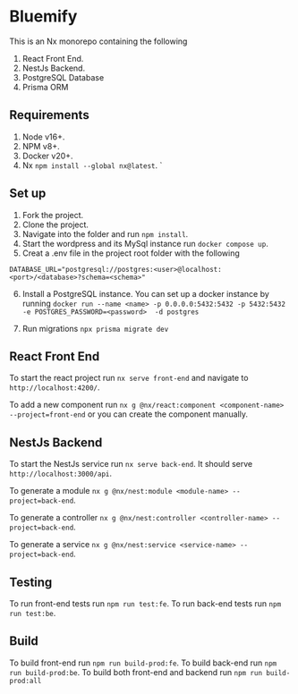 # Bluemify

This is an Nx monorepo containing the following

1. React Front End.
2. NestJs Backend.
3. PostgreSQL Database
4. Prisma ORM

## Requirements

1. Node v16+.
2. NPM v8+.
3. Docker v20+.
4. Nx `npm install --global nx@latest`.
   `

## Set up

1. Fork the project.
2. Clone the project.
3. Navigate into the folder and run `npm install`.
4. Start the wordpress and its MySql instance run `docker compose up`.
5. Creat a .env file in the project root folder with the following

```
DATABASE_URL="postgresql://postgres:<user>@localhost:<port>/<database>?schema=<schema>"

```

6. Install a PostgreSQL instance. You can set up a docker instance by running
   `docker run --name <name> -p 0.0.0.0:5432:5432 -p 5432:5432 -e POSTGRES_PASSWORD=<password>  -d postgres`

7. Run migrations `npx prisma migrate dev`

## React Front End

To start the react project run `nx serve front-end` and navigate to `http://localhost:4200/`.

To add a new component run `nx g @nx/react:component <component-name> --project=front-end` or you can create the component manually.

## NestJs Backend

To start the NestJs service run `nx serve back-end`. It should serve `http://localhost:3000/api`.

To generate a module `nx g @nx/nest:module <module-name> --project=back-end`.

To generate a controller `nx g @nx/nest:controller <controller-name> --project=back-end`.

To generate a service `nx g @nx/nest:service <service-name> --project=back-end`.

## Testing

To run front-end tests run `npm run test:fe`.
To run back-end tests run `npm run test:be`.

## Build

To build front-end run `npm run build-prod:fe`.
To build back-end run `npm run build-prod:be`.
To build both front-end and backend run `npm run build-prod:all`
